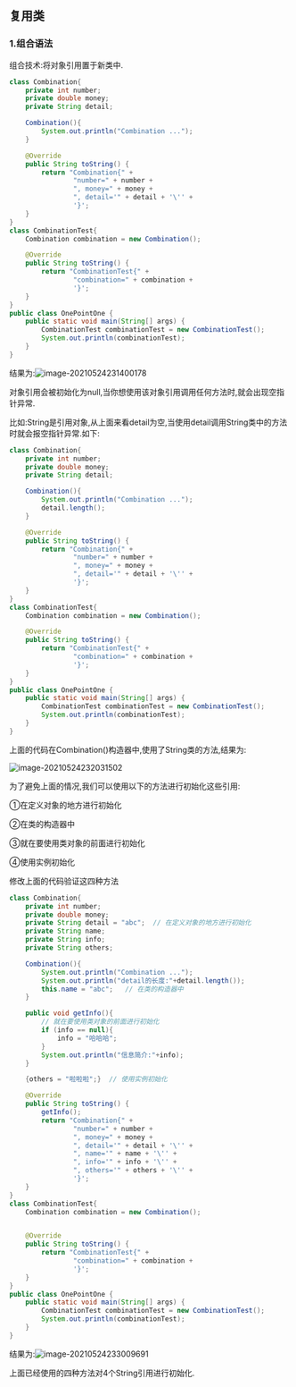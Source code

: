 ## 复用类

### 1.组合语法

组合技术:将对象引用置于新类中.

```java
class Combination{
    private int number;
    private double money;
    private String detail;

    Combination(){
        System.out.println("Combination ...");
    }

    @Override
    public String toString() {
        return "Combination{" +
                "number=" + number +
                ", money=" + money +
                ", detail='" + detail + '\'' +
                '}';
    }
}
class CombinationTest{
    Combination combination = new Combination();

    @Override
    public String toString() {
        return "CombinationTest{" +
                "combination=" + combination +
                '}';
    }
}
public class OnePointOne {
    public static void main(String[] args) {
        CombinationTest combinationTest = new CombinationTest();
        System.out.println(combinationTest);
    }
}
```

结果为:![image-20210524231400178](https://cdn.jsdelivr.net/gh/liyifeizzz/images/img/image-20210524231400178.png)

对象引用会被初始化为null,当你想使用该对象引用调用任何方法时,就会出现空指针异常.

比如:String是引用对象,从上面来看detail为空,当使用detail调用String类中的方法时就会报空指针异常.如下:

```java
class Combination{
    private int number;
    private double money;
    private String detail;

    Combination(){
        System.out.println("Combination ...");
        detail.length();
    }

    @Override
    public String toString() {
        return "Combination{" +
                "number=" + number +
                ", money=" + money +
                ", detail='" + detail + '\'' +
                '}';
    }
}
class CombinationTest{
    Combination combination = new Combination();

    @Override
    public String toString() {
        return "CombinationTest{" +
                "combination=" + combination +
                '}';
    }
}
public class OnePointOne {
    public static void main(String[] args) {
        CombinationTest combinationTest = new CombinationTest();
        System.out.println(combinationTest);
    }
}
```

上面的代码在Combination()构造器中,使用了String类的方法,结果为:

![image-20210524232031502](https://cdn.jsdelivr.net/gh/liyifeizzz/images/img/image-20210524232031502.png)

为了避免上面的情况,我们可以使用以下的方法进行初始化这些引用:

①在定义对象的地方进行初始化

②在类的构造器中

③就在要使用类对象的前面进行初始化

④使用实例初始化

修改上面的代码验证这四种方法

```java
class Combination{
    private int number;
    private double money;
    private String detail = "abc";  // 在定义对象的地方进行初始化
    private String name;
    private String info;
    private String others;

    Combination(){
        System.out.println("Combination ...");
        System.out.println("detail的长度:"+detail.length());
        this.name = "abc";   // 在类的构造器中
    }

    public void getInfo(){
        // 就在要使用类对象的前面进行初始化
        if (info == null){
            info = "哈哈哈";
        }
        System.out.println("信息简介:"+info);
    }

    {others = "啦啦啦";}  // 使用实例初始化

    @Override
    public String toString() {
        getInfo();
        return "Combination{" +
                "number=" + number +
                ", money=" + money +
                ", detail='" + detail + '\'' +
                ", name='" + name + '\'' +
                ", info='" + info + '\'' +
                ", others='" + others + '\'' +
                '}';
    }
}
class CombinationTest{
    Combination combination = new Combination();


    @Override
    public String toString() {
        return "CombinationTest{" +
                "combination=" + combination +
                '}';
    }
}
public class OnePointOne {
    public static void main(String[] args) {
        CombinationTest combinationTest = new CombinationTest();
        System.out.println(combinationTest);
    }
}
```

结果为:![image-20210524233009691](https://cdn.jsdelivr.net/gh/liyifeizzz/images/img/image-20210524233009691.png)

上面已经使用的四种方法对4个String引用进行初始化.